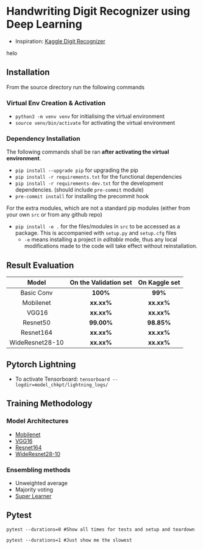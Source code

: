 # Handwriting Digit Recognizer using Deep Learning

- Inspiration: [Kaggle Digit Recognizer](https://www.kaggle.com/competitions/digit-recognizer/)

helo 

## Installation

From the source directory run the following commands

### Virtual Env Creation & Activation

- `python3 -m venv venv` for initialising the virtual environment
- `source venv/bin/activate` for activating the virtual environment

### Dependency Installation

The following commands shall be ran **after activating the virtual environment**.

- `pip install --upgrade pip` for upgrading the pip
- `pip install -r requirements.txt` for the functional dependencies
- `pip install -r requirements-dev.txt` for the development dependencies. (should include `pre-commit` module)
- `pre-commit install` for installing the precommit hook

For the extra modules, which are not a standard pip modules (either from your own `src` or from any github repo)

- `pip install -e .` for the files/modules in `src` to be accessed as a package. This is accompanied with `setup.py` and `setup.cfg` files
  - `-e` means installing a project in _editable_ mode, thus any local modifications made to the code will take effect without reinstallation.

## Result Evaluation

|    **Model**    | **On the Validation set** | **On Kaggle set** |
| :-------------: | :-----------------------: | :---------------: |
|   Basic Conv    |         **100%**          |      **99%**      |
|    Mobilenet    |        **xx.xx%**         |    **xx.xx%**     |
|      VGG16      |        **xx.xx%**         |    **xx.xx%**     |
|    Resnet50     |        **99.00%**         |    **98.85%**     |
|    Resnet164    |        **xx.xx%**         |    **xx.xx%**     |
| WideResnet28-10 |        **xx.xx%**         |    **xx.xx%**     |

## Pytorch Lightning

- To activate Tensorboard: `tensorboard --logdir=model_chkpt/lightning_logs/`

## Training Methodology

### Model Architectures

- [Mobilenet](https://arxiv.org/abs/1704.04861)
- [VGG16](https://arxiv.org/abs/1409.1556)
- [Resnet164](https://arxiv.org/abs/1603.05027)
- [WideResnet28-10](https://arxiv.org/abs/1603.05027)

### Ensembling methods

- Unweighted average
- Majority voting
- [Super Learner](https://arxiv.org/abs/1704.01664)

## Pytest

```Shell
pytest --durations=0 #Show all times for tests and setup and teardown

pytest --durations=1 #Just show me the slowest
```
